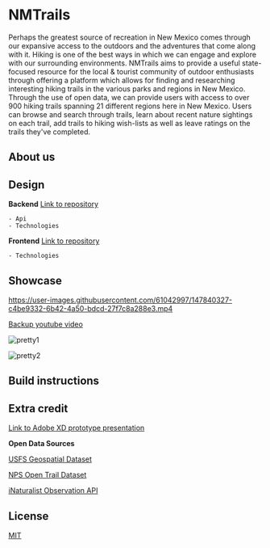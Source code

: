 # NMTrails

Perhaps the greatest source of recreation in New Mexico comes through our expansive access to the outdoors and the adventures that come along with it. Hiking is one of the best ways in which we can engage and explore with our surrounding environments.  NMTrails aims to provide a useful state-focused resource for the local & tourist community of outdoor enthusiasts through offering a platform which allows for finding and researching interesting hiking trails in the various parks and regions in New Mexico. Through the use of open data, we can provide users with access to over 900 hiking trails spanning 21 different regions here in New Mexico. Users can browse and search through trails, learn about recent nature sightings on each trail, add trails to hiking wish-lists as well as leave ratings on the trails they've completed.


## About us

## Design

**Backend** [Link to repository](https://github.com/cyrusmcc/nmtrails-backend)

```
- Api
- Technologies
```

**Frontend** [Link to repository](https://github.com/cyrusmcc/nmtrails-frontend)
```
- Technologies
```

## Showcase

https://user-images.githubusercontent.com/61042997/147840327-c4be9332-6b42-4a50-bdcd-27f7c8a288e3.mp4


[Backup youtube video](https://www.youtube.com/watch?v=tbKLa_n_eaM)

![pretty1](https://user-images.githubusercontent.com/61042997/147839285-2be64c09-0970-4fa2-8cd5-b4ada471e47c.png)

![pretty2](https://user-images.githubusercontent.com/61042997/147839287-123d0fef-35bc-4ab2-90d2-3b23fa6e2b71.png)


## Build instructions

## Extra credit
[Link to Adobe XD prototype presentation](https://xd.adobe.com/view/438468a9-484e-4074-8e07-e363268aa01b-16d7/?fullscreen&hints=off)

**Open Data Sources**

[USFS Geospatial Dataset](https://data-usfs.hub.arcgis.com/datasets/national-forest-system-trails-feature-layer/explore?location=34.853834%2C-105.069815%2C6.32)

[NPS Open Trail Dataset](https://public-nps.opendata.arcgis.com/search?collection=Dataset&q=trail)

[iNaturalist Observation API](https://api.inaturalist.org/v1/docs/)
## License
[MIT](https://choosealicense.com/licenses/mit/)
